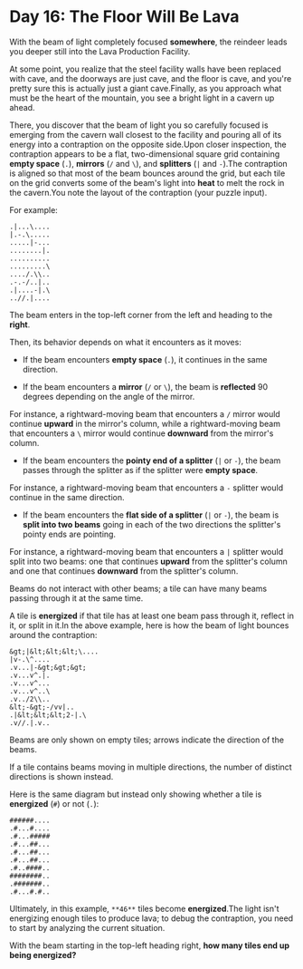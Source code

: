 # Day 16: The Floor Will Be Lava 

With the beam of light completely focused **somewhere**, the reindeer leads you deeper still into the Lava Production Facility.

At some point, you realize that the steel facility walls have been replaced with cave, and the doorways are just cave, and the floor is cave, and you're pretty sure this is actually just a giant cave.Finally, as you approach what must be the heart of the mountain, you see a bright light in a cavern up ahead.

There, you discover that the <span title="Not anymore, there's a blanket!">beam</span> of light you so carefully focused is emerging from the cavern wall closest to the facility and pouring all of its energy into a contraption on the opposite side.Upon closer inspection, the contraption appears to be a flat, two-dimensional square grid containing **empty space** (`.`), **mirrors** (`/` and `\`), and **splitters** (`|` and `-`).The contraption is aligned so that most of the beam bounces around the grid, but each tile on the grid converts some of the beam's light into **heat** to melt the rock in the cavern.You note the layout of the contraption (your puzzle input).

For example:
```
.|...\....
|.-.\.....
.....|-...
........|.
..........
.........\
..../.\\..
.-.-/..|..
.|....-|.\
..//.|....
```
The beam enters in the top-left corner from the left and heading to the **right**.

Then, its behavior depends on what it encounters as it moves:
- If the beam encounters **empty space** (`.`), it continues in the same direction.

- If the beam encounters a **mirror** (`/` or `\`), the beam is **reflected** 90 degrees depending on the angle of the mirror.

For instance, a rightward-moving beam that encounters a `/` mirror would continue **upward** in the mirror's column, while a rightward-moving beam that encounters a `\` mirror would continue **downward** from the mirror's column.

- If the beam encounters the **pointy end of a splitter** (`|` or `-`), the beam passes through the splitter as if the splitter were **empty space**.

For instance, a rightward-moving beam that encounters a `-` splitter would continue in the same direction.

- If the beam encounters the **flat side of a splitter** (`|` or `-`), the beam is **split into two beams** going in each of the two directions the splitter's pointy ends are pointing.

For instance, a rightward-moving beam that encounters a `|` splitter would split into two beams: one that continues **upward** from the splitter's column and one that continues **downward** from the splitter's column.

Beams do not interact with other beams; a tile can have many beams passing through it at the same time.

A tile is **energized** if that tile has at least one beam pass through it, reflect in it, or split in it.In the above example, here is how the beam of light bounces around the contraption:
```
&gt;|&lt;&lt;&lt;\....
|v-.\^....
.v...|-&gt;&gt;&gt;
.v...v^.|.
.v...v^...
.v...v^..\
.v../2\\..
&lt;-&gt;-/vv|..
.|&lt;&lt;&lt;2-|.\
.v//.|.v..
```
Beams are only shown on empty tiles; arrows indicate the direction of the beams.

If a tile contains beams moving in multiple directions, the number of distinct directions is shown instead.

Here is the same diagram but instead only showing whether a tile is **energized** (`#`) or not (`.`):
```
######....
.#...#....
.#...#####
.#...##...
.#...##...
.#...##...
.#..####..
########..
.#######..
.#...#.#..
```
Ultimately, in this example, `**46**` tiles become **energized**.The light isn't energizing enough tiles to produce lava; to debug the contraption, you need to start by analyzing the current situation.

With the beam starting in the top-left heading right, **how many tiles end up being energized?**